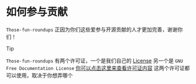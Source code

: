 # 如何参与贡献

`Those-fun-roundups` 正因为你们这些爱参与开源贡献的人才更加完善，谢谢你们！

> [!TIP]
> `Those-fun-roundups` 有两个许可证，一个是我们自己的 [License](/License) 另一个是 `GNU Free Documentation License` [你可以点击这里来查看许可证内容](/License_GNU) 这两个许可证都可以使用，取决于你想弄哪个